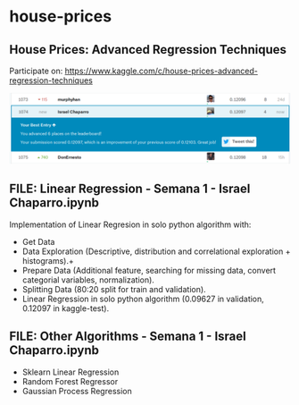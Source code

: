 # house-prices
## House Prices: Advanced Regression Techniques
Participate on: https://www.kaggle.com/c/house-prices-advanced-regression-techniques

![Alt text](https://raw.githubusercontent.com/ichaparroc/house-prices/master/Screenshot%20at%202018-10-18%2009-01-38.png)

## FILE: Linear Regression - Semana 1 - Israel Chaparro.ipynb
Implementation of Linear Regresion in solo python algorithm with:
- Get Data
- Data Exploration (Descriptive, distribution and correlational exploration + histograms).+
- Prepare Data (Additional feature, searching for missing data, convert categorial variables, normalization).
- Splitting Data (80:20 split for train and validation).
- Linear Regression in solo python algorithm (0.09627 in validation, 0.12097 in kaggle-test).

## FILE: Other Algorithms - Semana 1 - Israel Chaparro.ipynb
- Sklearn Linear Regression
- Random Forest Regressor
- Gaussian Process Regression
